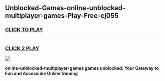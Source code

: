 
## Unblocked-Games-online-unblocked-multiplayer-games-Play-Free-cj055
<h3>
<a href="https://premium76.site?title=online-unblocked-multiplayer-games&ref=21A">CLICK TO PLAY</a></h3>
<hr>

<h3>
<a href="https://premium76.site?title=online-unblocked-multiplayer-games&ref=21A">CLICK 2 PLAY</a>
  
</h3>

<a href="https://premium76.site?title=online-unblocked-multiplayer-games&ref=21A"><img src="https://clearcache.store/games.png"></a>


**online-unblocked-multiplayer-games games unblocked: Your Gateway to Fun and Accessible Online Gaming**
